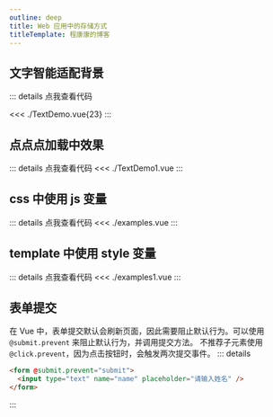 ```yaml
---
outline: deep
title: Web 应用中的存储方式
titleTemplate: 程康康的博客
---
```


<script setup>
import DynamicComponents from './index.vue'
</script>

## 文字智能适配背景

<DynamicComponents name='TextDemo' />

::: details 点我查看代码

<<< ./TextDemo.vue{23}
:::

## 点点点加载中效果

<DynamicComponents name='TextDemo1' />

::: details 点我查看代码
<<< ./TextDemo1.vue
:::

## css 中使用 js 变量

<DynamicComponents name='examples' />

::: details 点我查看代码
<<< ./examples.vue
:::

## template 中使用 style 变量

<DynamicComponents name='examples1' />

::: details 点我查看代码
<<< ./examples1.vue
:::

## 表单提交

在 Vue 中，表单提交默认会刷新页面，因此需要阻止默认行为。可以使用 `@submit.prevent` 来阻止默认行为，并调用提交方法。
不推荐子元素使用 `@click.prevent`，因为点击按钮时，会触发两次提交事件。
::: details

```html
<form @submit.prevent="submit">
  <input type="text" name="name" placeholder="请输入姓名" />
</form>
```

:::
